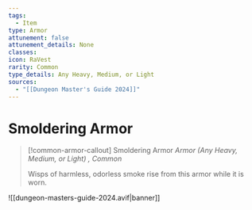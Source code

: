 ```yaml
---
tags:
  - Item
type: Armor
attunement: false
attunement_details: None
classes: 
icon: RaVest
rarity: Common
type_details: Any Heavy, Medium, or Light
sources:
  - "[[Dungeon Master's Guide 2024]]"
---
```

# Smoldering Armor
>[!common-armor-callout] Smoldering Armor
>_Armor (Any Heavy, Medium, or Light) , Common_
>
>Wisps of harmless, odorless smoke rise from this armor while it is worn.
>


![[dungeon-masters-guide-2024.avif|banner]]